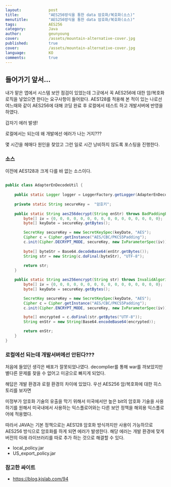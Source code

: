 ```yaml
---
layout:            post
title:             "AES256방식을 통한 data 암호화/복호화(소스)"
menutitle:         "AES256방식을 통한 data 암호화/복호화(소스)"
tags:              AES256
category:          Java
author:            geunyoung
cover:             /assets/mountain-alternative-cover.jpg
published:         true
cover:             /assets/mountain-alternative-cover.jpg
language:          KO
comments:          true
---
```


## 들어가기 앞서...

내가 맡은 앱에서 시스템 보안 점검이 있었는데 그곳에서 꼭 AES256에 대한 암/복호화 로직을 넣었으면 한다는 요구사항이 들어왔다.
AES128를 적용해 본 적이 있는 나로선 여느때와 같이 AES256에 대해 코딩 완료 후 로컬에서 테스트 하고 개발서버에 반영을 하였다.

갑자기 에러 발생!

로컬에서는 되는데 왜 개발에선 에러가 나는 거지???

몇 시간을 헤매다 원인을 찾았고 그런 일로 시간 낭비하지 않도록 포스팅을 진행한다.


### 소스

이전에 AES128과 크게 다를 바 없는 소스이다.

```java

public class AdapterEnDecodeUtil {
	
	public static Logger logger = LoggerFactory.getLogger(AdapterEnDecodeUtil.class);
	
	private static String secureKey =  "암호키";
			
    public static String aes256decrypt(String enStr) throws BadPaddingException, IllegalBlockSizeException, NoSuchPaddingException, NoSuchAlgorithmException, InvalidAlgorithmParameterException, InvalidKeyException, UnsupportedEncodingException { 	
    	byte[] iv = {0, 0, 0, 0, 0, 0, 0, 0, 0, 0, 0, 0, 0, 0, 0, 0};
        byte[] keyDate = secureKey.getBytes();

        SecretKey secureKey = new SecretKeySpec(keyDate, "AES"); 
        Cipher c = Cipher.getInstance("AES/CBC/PKCS5Padding");  
        c.init(Cipher.DECRYPT_MODE, secureKey, new IvParameterSpec(iv));
        
        byte[] byteStr = Base64.decodeBase64(enStr.getBytes());
        String str = new String(c.doFinal(byteStr), "UTF-8");
        
        return str;
    }

    public static String aes256encrypt(String str) throws InvalidAlgorithmParameterException, InvalidKeyException, NoSuchPaddingException, NoSuchAlgorithmException, UnsupportedEncodingException, BadPaddingException, IllegalBlockSizeException {
        byte[] iv = {0, 0, 0, 0, 0, 0, 0, 0, 0, 0, 0, 0, 0, 0, 0, 0};
        byte[] keyDate = secureKey.getBytes();

        SecretKey secureKey = new SecretKeySpec(keyDate, "AES");
        Cipher c = Cipher.getInstance("AES/CBC/PKCS5Padding");
        c.init(Cipher.ENCRYPT_MODE, secureKey, new IvParameterSpec(iv));

        byte[] encrypted = c.doFinal(str.getBytes("UTF-8"));
        String enStr = new String(Base64.encodeBase64(encrypted));

        return enStr;
    }
}

```

### 로컬에선 되는데 개발서버에선 안된다???

처음에 들었던 생각은 배포가 잘못되었나였다.
decomplier를 통해 war를 까보았지만 별다른 문제를 찾을 수 없어고
미궁으로 빠지게 되었다.

해답은 개발 환경과 로컬 환경의 차이에 있었다.
우선 AES256 암/복호화에 대한 히스토리를 보자면

미정부가 암호화 기술의 유출을 막기 위해서 미국에서만 
높은 bit의 암호화 기술을 사용하기를 원해서 미국내에서 사용하는 익스플로어와는 
다른 보안 정책을 해외용 익스플로어에 적용했다.

따라서 JAVA는 기본 정책으로는 AES128 암호화 방식까지만 사용이 가능하므로 AES256 방식으로 암호화를 하게 되면 에러가 발생한다. 
해당 에러는 개발 환경에 맞게 버전의 아래 라이브러리를 따로 추가 하는 것으로 해결할 수 있다.
 - local_policy.jar
 - US_export_policy.jar




### 참고한 싸이트

 - https://blog.kjslab.com/94






